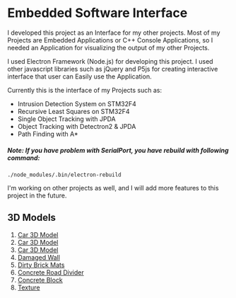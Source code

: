 # Embedded Software Interface

I developed this project as an Interface for my other projects. Most of my Projects are Embedded Applications or C++ Console Applications, so I needed an Application for visualizing the output of my other Projects.

I used Electron Framework (Node.js) for developing this project. I used other javascript libraries such as jQuery and P5js for creating interactive interface that user can Easily use the Application.

Currently this is the interface of my Projects such as:

* Intrusion Detection System on STM32F4
* Recursive Least Squares on STM32F4
* Single Object Tracking with JPDA
* Object Tracking with Detectron2 & JPDA
* Path Finding with A*


##### Note: If you have problem with SerialPort, you have rebuild with following command:
~~~
./node_modules/.bin/electron-rebuild
~~~

I'm working on other projects as well, and I will add more features to this project in the future.


## 3D Models
>
1. [Car 3D Model](https://sketchfab.com/3d-models/gmc-sierra-work-truck-1fae2b50fbe14d2c98296a2560a38399)
2. [Car 3D Model](https://sketchfab.com/3d-models/jeep-cherokee-3fdd9619be2c4e7b809888d08cbdab88)
3. [Car 3D Model](https://sketchfab.com/3d-models/jeep-renegade-2016-192f7e81dce84c6780434f692a0f96c5)
4. [Damaged Wall](https://sketchfab.com/3d-models/damaged-wall-11616746d0ea4bd59a2d9cf9a2b2fdfa)
5. [Dirty Brick Mats](https://sketchfab.com/3d-models/dirty-brick-mats-849d92129df24b8cab99145e6588c3f2)
6. [Concrete Road Divider](https://sketchfab.com/3d-models/concrete-road-divider-game-ready-pbr-4k-c4d38f53f8a149eb93a4c0f23fe15df2)
7. [Concrete Block](https://sketchfab.com/3d-models/concrete-block-low-poly-cb7145cb2e084db4bafe11ac392fc954)
8. [Texture](https://freestocktextures.com/texture/granite-seamless-gravel,816.html)

